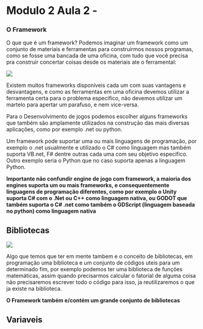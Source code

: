 # Modulo 2 Aula 2  - 

### O Framework 

O que que é um framework?
Podemos imaginar um framework como um conjunto de materiais e ferramentas para construirmos nossos programas, como se fosse uma bancada de uma oficina, com tudo que você precisa pra construir concertar coisas desde os materiais ate o ferramental:

<img src="./workbench.jpg">

Existem muitos frameworks disponíveis cada um com suas vantagens e desvantagens, e como as ferramentas em uma oficina devemos utilizar a ferramenta certa para o problema especifico, não devemos utilizar um martelo para apertar um parafuso, e nem vice-versa.

Para o Desenvolvimento de jogos podemos escolher alguns frameworks que também são amplamente utilizados na construção das mais diversas aplicações, como por exemplo .net ou python.

Um framework pode suportar uma ou mais linguagens de programação, por exemplo o .net usualmente e utilizado o C# como linguagem mas também suporta VB.net, F# dentre outras cada uma com seu objetivo especifico.
Outro exemplo seria o Python que no caso suporta apenas a linguagem Python.

 **Importante não confundir engine de jogo com framework, a maioria dos engines suporta um ou mais frameworks, e consequentemente linguagens de programação diferentes, como por exemplo o Unity suporta C# com o .Net ou C++ como linguagem nativa, ou GODOT que também suporta o C# .net como também o GDScript (linguagem baseada no python) como linguagem nativa**

## Bibliotecas

<img src="./library.jpg">

 Algo que temos que ter em mente tambem e o conceito de bibliotecas, em programação uma biblioteca e um conjunto de códigos uteis para um determinado fim, por exemplo podemos ter uma biblioteca de funções matemáticas, assim quando precisarmos calcular o fatorial de alguma coisa não precisaremos escrever todo o código para isso, ja reutilizaremos o que ja existe na biblioteca.

  **O Framework também e/contém um grande conjunto de bibliotecas**

  ## Variaveis







